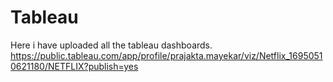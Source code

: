 # Tableau
Here i have uploaded all the tableau dashboards.
https://public.tableau.com/app/profile/prajakta.mayekar/viz/Netflix_16950510621180/NETFLIX?publish=yes
